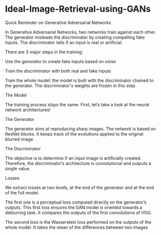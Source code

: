 # Ideal-Image-Retrieval-using-GANs

Quick Reminder on Generative Adversarial Networks

In Generative Adversarial Networks, two networks train against each other. The generator misleads the discriminator by creating compelling fake inputs. The discriminator tells if an input is real or artificial.

There are 3 major steps in the training:

Use the generator to create fake inputs based on noise

Train the discriminator with both real and fake inputs

Train the whole model: the model is built with the discriminator chained to the generator. The discriminator's weights are frozen in this step.

The Model

The training process stays the same. First, let’s take a look at the neural network architectures!

The Generator

The generator aims at reproducing sharp images. The network is based on ResNet blocks. It keeps track of the evolutions applied to the original blurred image

The Discriminator

The objective is to determine if an input image is artificially created. Therefore, the discriminator’s architecture is convolutional and outputs a single value.

Losses

We extract losses at two levels, at the end of the generator and at the end of the full model.

The first one is a perceptual loss computed directly on the generator’s outputs. This first loss ensures the GAN model is oriented towards a deblurring task. It compares the outputs of the first convolutions of VGG.

The second loss is the Wasserstein loss performed on the outputs of the whole model. It takes the mean of the differences between two images
